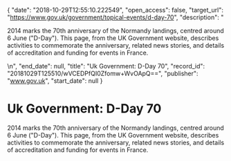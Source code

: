 {
  "date": "2018-10-29T12:55:10.222549", 
  "open_access": false, 
  "target_url": "https://www.gov.uk/government/topical-events/d-day-70", 
  "description": "<p>2014 marks the 70th anniversary of the Normandy landings, centred around 6 June (\"D-Day\"). This page, from the UK Government website, describes activities to commemorate the anniversary, related news stories, and details of accreditation and funding for events in France.</p>\n", 
  "end_date": null, 
  "title": "Uk Government: D-Day 70", 
  "record_id": "20181029T125510/wVCEDPfQI0Zfomw+WvOApQ==", 
  "publisher": "www.gov.uk", 
  "start_date": null
}

# Uk Government: D-Day 70

<p>2014 marks the 70th anniversary of the Normandy landings, centred around 6 June ("D-Day"). This page, from the UK Government website, describes activities to commemorate the anniversary, related news stories, and details of accreditation and funding for events in France.</p>
